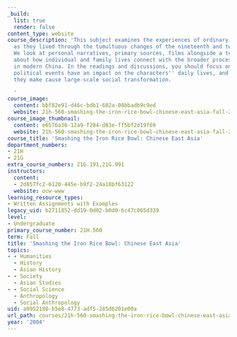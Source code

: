 ```yaml
---
_build:
  list: true
  render: false
content_type: website
course_description: 'This subject examines the experiences of ordinary Chinese people
  as they lived through the tumultuous changes of the nineteenth and twentieth centuries.
  We look at personal narratives, primary sources, films alongside a textbook to think
  about how individual and family lives connect with the broader processes of change
  in modern China. In the readings and discussions, you should focus on how major
  political events have an impact on the characters'' daily lives, and how the decisions
  they make cause large-scale social transformation.

  '
course_image:
  content: bbf82e91-d46c-bdb1-602a-08bbadb9c9ed
  website: 21h-560-smashing-the-iron-rice-bowl-chinese-east-asia-fall-2004
course_image_thumbnail:
  content: e6576a36-12a9-f284-d83e-ff5bf2d19f69
  website: 21h-560-smashing-the-iron-rice-bowl-chinese-east-asia-fall-2004
course_title: 'Smashing the Iron Rice Bowl: Chinese East Asia'
department_numbers:
- 21H
- 21G
extra_course_numbers: 21G.191,21G.991
instructors:
  content:
  - 2d857fc2-6120-445e-b9f2-24a18bf63122
  website: ocw-www
learning_resource_types:
- Written Assignments with Examples
legacy_uid: b2711852-dd19-0d02-b0d0-6c47c065d339
level:
- Undergraduate
primary_course_number: 21H.560
term: Fall
title: 'Smashing the Iron Rice Bowl: Chinese East Asia'
topics:
- - Humanities
  - History
  - Asian History
- - Society
  - Asian Studies
- - Social Science
  - Anthropology
  - Social Anthropology
uid: a9952180-b5e8-4773-adf5-285d6201e00a
url_path: courses/21h-560-smashing-the-iron-rice-bowl-chinese-east-asia-fall-2004
year: '2004'
---
```

